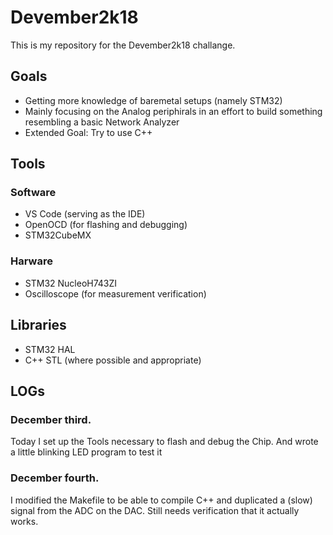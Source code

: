 # Devember2k18
This is my repository for the Devember2k18 challange.

## Goals 
* Getting more knowledge of baremetal setups (namely STM32)
* Mainly focusing on the Analog periphirals in an effort to build something resembling a basic Network Analyzer
* Extended Goal: Try to use C++
## Tools
### Software
* VS Code (serving as the IDE)
* OpenOCD (for flashing and debugging)
* STM32CubeMX
### Harware
* STM32 NucleoH743ZI
* Oscilloscope (for measurement verification)
## Libraries
* STM32 HAL
* C++ STL (where possible and appropriate)

## LOGs

### December third.
Today I set up the Tools necessary to flash and debug the Chip. And wrote a little blinking LED program to test it

### December fourth.
I modified the Makefile to be able to compile C++ and duplicated a (slow) signal from the ADC on the DAC. Still needs
verification that it actually works.